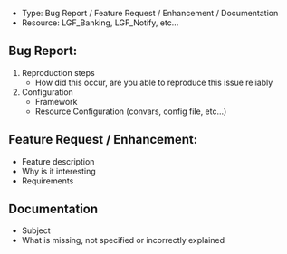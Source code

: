- Type: Bug Report / Feature Request / Enhancement / Documentation
- Resource: LGF_Banking, LGF_Notify, etc...

## Bug Report:
1. Reproduction steps
    - How did this occur, are you able to reproduce this issue reliably
2. Configuration
    - Framework
    - Resource Configuration (convars, config file, etc...)

## Feature Request / Enhancement:
- Feature description
- Why is it interesting
- Requirements

## Documentation
- Subject
- What is missing, not specified or incorrectly explained
